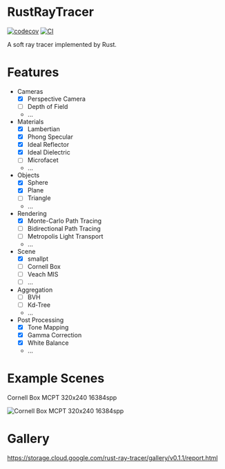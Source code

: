 # RustRayTracer

[![codecov](https://codecov.io/gh/nero19960329/RustRayTracer/graph/badge.svg?token=D2BBB05QHQ)](https://codecov.io/gh/nero19960329/RustRayTracer)
[![CI](https://github.com/nero19960329/RustRayTracer/actions/workflows/ci.yml/badge.svg)](https://github.com/nero19960329/RustRayTracer/actions/workflows/ci.yml)

A soft ray tracer implemented by Rust.

# Features

- Cameras
  - [x] Perspective Camera
  - [ ] Depth of Field
  - ...
- Materials
  - [x] Lambertian
  - [x] Phong Specular
  - [x] Ideal Reflector
  - [x] Ideal Dielectric
  - [ ] Microfacet
  - ...
- Objects
  - [x] Sphere
  - [x] Plane
  - [ ] Triangle
  - ...
- Rendering
  - [x] Monte-Carlo Path Tracing
  - [ ] Bidirectional Path Tracing
  - [ ] Metropolis Light Transport
  - ...
- Scene
  - [x] smallpt
  - [ ] Cornell Box
  - [ ] Veach MIS
  - [ ] ...
- Aggregation
  - [ ] BVH
  - [ ] Kd-Tree
  - ...
- Post Processing
  - [x] Tone Mapping
  - [x] Gamma Correction
  - [x] White Balance
  - ...

# Example Scenes

Cornell Box MCPT 320x240 16384spp

![Cornell Box MCPT 320x240 16384spp](https://i.imgur.com/b27Enof.png)

# Gallery

https://storage.cloud.google.com/rust-ray-tracer/gallery/v0.1.1/report.html
